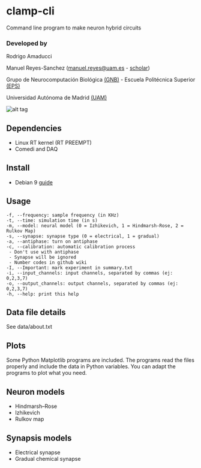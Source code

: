 # clamp-cli
Command line program to make neuron hybrid circuits

### Developed by
Rodrigo Amaducci

Manuel Reyes-Sanchez (manuel.reyes@uam.es - [scholar](https://scholar.google.es/citations?user=JlKzj1cAAAAJ))

Grupo de Neurocomputación Biológica [(GNB)](http://arantxa.ii.uam.es/~gnb/) - Escuela Politécnica Superior [(EPS)](http://www.uam.es/ss/Satellite/EscuelaPolitecnica/es/home.htm)

Universidad Autónoma de Madrid [(UAM)](http://www.uam.es)

![alt tag](https://raw.githubusercontent.com/manurs/clamp-cli/master/img.png)

## Dependencies
- Linux RT kernel (RT PREEMPT)
- Comedi and DAQ

## Install
- Debian 9 [guide](https://github.com/manurs/clamp-cli/wiki/Install-on-Debian-9)

## Usage

```
-f, --frequency: sample frequency (in KHz)
-t, --time: simulation time (in s)
-m, --model: neural model (0 = Izhikevich, 1 = Hindmarsh-Rose, 2 = Rulkov Map)
-s, --synapse: synapse type (0 = electrical, 1 = gradual)
-a, --antiphase: turn on antiphase
-c, --calibration: automatic calibration process
 - Don't use with antiphase
 - Synapse will be ignored
 - Number codes in github wiki
-I, --Important: mark experiment in summary.txt
-i, --input_channels: input channels, separated by commas (ej: 0,2,3,7)
-o, --output_channels: output channels, separated by commas (ej: 0,2,3,7)
-h, --help: print this help
```


## Data file details
See data/about.txt

## Plots
Some Python Matplotlib programs are included. The programs read the files properly and include the data in Python variables. You can adapt the programs to plot what you need. 

## Neuron models
- Hindmarsh–Rose
- Izhikevich
- Rulkov map

## Synapsis models
- Electrical synapse
- Gradual chemical synapse
